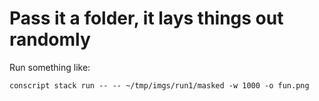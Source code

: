# Pass it a folder, it lays things out randomly

Run something like:

```
conscript stack run -- -- ~/tmp/imgs/run1/masked -w 1000 -o fun.png
```
